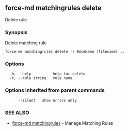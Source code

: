 ## force-md matchingrules delete

Delete rule

### Synopsis

Delete matching rule

```
force-md matchingrules delete -r RuleName [filename]...
```

### Options

```
  -h, --help          help for delete
  -r, --rule string   rule name
```

### Options inherited from parent commands

```
      --silent   show errors only
```

### SEE ALSO

* [force-md matchingrules](force-md_matchingrules.md)	 - Manage Matching Rules

